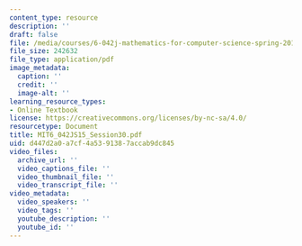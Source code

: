 ```yaml
---
content_type: resource
description: ''
draft: false
file: /media/courses/6-042j-mathematics-for-computer-science-spring-2015/mit6_042js15_session30.pdf
file_size: 242632
file_type: application/pdf
image_metadata:
  caption: ''
  credit: ''
  image-alt: ''
learning_resource_types:
- Online Textbook
license: https://creativecommons.org/licenses/by-nc-sa/4.0/
resourcetype: Document
title: MIT6_042JS15_Session30.pdf
uid: d447d2a0-a7cf-4a53-9138-7accab9dc845
video_files:
  archive_url: ''
  video_captions_file: ''
  video_thumbnail_file: ''
  video_transcript_file: ''
video_metadata:
  video_speakers: ''
  video_tags: ''
  youtube_description: ''
  youtube_id: ''
---
```

